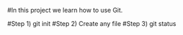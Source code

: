 #In this project we learn how to use Git.

#Step 1) git init <folderNameForLocalRepo>
#Step 2) Create any file
#Step 3) git status

